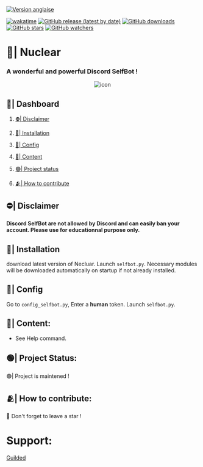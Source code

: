 [![Version anglaise](https://img.shields.io/badge/Read%20in-english-blue?style=for-the-badge&logo=appveyor)](https://github.com/Sitois/Nuclear/blob/master/README.md)


[![wakatime](https://wakatime.com/badge/user/018af69f-9d50-4699-932d-026a9efb0401.svg)](https://wakatime.com/@018af69f-9d50-4699-932d-026a9efb0401)
[![GitHub release (latest by date)](https://img.shields.io/github/v/release/Sitois/Nuclear.svg)](https://github.com/Sitois/Nuclear/releases)
[![GitHub downloads](https://img.shields.io/github/downloads/Sitois/Nuclear/total.svg)](https://github.com/Sitois/Nuclear/releases)
[![GitHub stars](https://img.shields.io/github/stars/Sitois/Nuclear.svg)](https://github.com/Sitois/Nuclear/stargazers)
[![GitHub watchers](https://img.shields.io/github/watchers/Sitois/Nuclear.svg)](https://github.com/Sitois/Nuclear/watchers)
# 🌌| Nuclear
### A wonderful and powerful Discord SelfBot !
<div align="center">
  <img src="https://media.discordapp.net/attachments/1135264530188992562/1198281648437993553/CIjvBOJ.png?ex=65be55bf&is=65abe0bf&hm=40a3c63ca07dfac28726eadae220a07412551a69deea021b73c24ae00933782e&=&format=webp&quality=lossless" alt="icon" width="" height="">
</div>

## 📒| Dashboard

1. [⛔| Disclaimer](#⛔-disclaimer)

2. [💾| Installation](#💾-installation)

3. [🔧| Config](#🔧-config)

4. [🌟| Content](#🌟-content)

5. [🟢| Project status](#🟢-project-status)

6. [🫂| How to contribute](#🫂-how-to-contribute)

## ⛔| Disclaimer
**Discord SelfBot are not allowed by Discord and can easily ban your account. Please use for educationnal purpose only.**


## 💾| Installation
download latest version of Necluar.
Launch ```selfbot.py```. Necessary modules will be downloaded automatically on startup if not already installed.

## 🔧| Config
Go to ```config_selfbot.py```, Enter a __human__ token. Launch ```selfbot.py```.

## 🌟| Content:
* See Help command.

## 🟢| Project Status:
🟢| Project is maintened !


## 🫂| How to contribute:
🌟 Don't forget to leave a star !

# Support:
[Guilded](https://www.guilded.gg/i/kKlAODLp?cid=a564bba2-9d24-4ae6-9861-d4921b9b72fa&intent=chat)